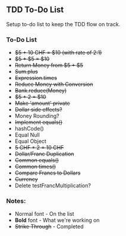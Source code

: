 ## TDD To-Do List
Setup to-do list to keep the TDD flow on track.

### To-Do List
- ~~$5 + 10 CHF = $10 (with rate of 2:1)~~
- ~~$5 + $5 = $10~~
- ~~Return Money from $5 + $5~~
- ~~Sum.plus~~
- ~~Expression.times~~
- ~~Reduce Money with Conversion~~
- ~~Bank.reduce(Money)~~
- ~~$5 * 2 = $10~~
- ~~Make 'amount' private~~
- ~~Dollar side effects?~~
- Money Rounding?
- ~~Implement equals()~~
- hashCode()
- Equal Null
- Equal Object
- ~~5 CHF * 2 = 10 CHF~~
- ~~Dollar/Franc Duplication~~
- ~~Common equals()~~
- ~~Common times()~~
- ~~Compare Francs to Dollars~~
- ~~Currency~~
- Delete testFrancMultiplication?

### Notes:
- Normal font - On the list
- **Bold** font - What we're working on
- ~~Strike Through~~ - Completed 